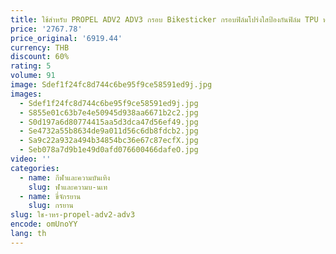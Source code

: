 ```yaml
---
title: ใช้สําหรับ PROPEL ADV2 ADV3 กรอบ Bikesticker กรอบฟิล์มโปร่งใสป้องกันฟิล์ม TPU หนาวัสดุ extremeprotection
price: '2767.78'
price_original: '6919.44'
currency: THB
discount: 60%
rating: 5
volume: 91
image: Sdef1f24fc8d744c6be95f9ce58591ed9j.jpg
images:
  - Sdef1f24fc8d744c6be95f9ce58591ed9j.jpg
  - S855e01c63b7e4e50945d938aa6671b2c2.jpg
  - S0d197a6d80774415aa5d3dca47d56ef49.jpg
  - Se4732a55b8634de9a011d56c6db8fdcb2.jpg
  - Sa9c22a932a494b34854bc36e67c87ecfX.jpg
  - Seb078a7d9b1e49d0afd076600466dafeO.jpg
video: ''
categories:
  - name: กีฬาและความบันเทิง
    slug: ฬาและความบ-นเท
  - name: ขี่จักรยาน
    slug: กรยาน
slug: ใช-าหร-propel-adv2-adv3
encode: omUnoYY
lang: th
---
```

  